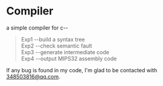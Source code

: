 # Compiler
a simple compiler for c--  
>Exp1 --build a syntax tree  
>Exp2 --check semantic fault  
>Exp3 --generate intermediate code  
>Exp4 --output MIPS32 assembly code  
  
If any bug is found in my code, I'm glad to be contacted with 348503816@qq.com.
